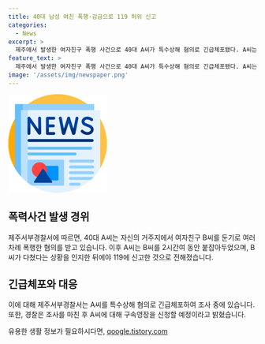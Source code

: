 ```yaml
---
title: 40대 남성 여친 폭행·감금으로 119 허위 신고
categories:
  - News
excerpt: >
  제주에서 발생한 여자친구 폭행 사건으로 40대 A씨가 특수상해 혐의로 긴급체포됐다. A씨는 거주지에서 여자친구를 둔기로 폭행하고 감금한 혐의를 받고, 피해자가 병원에 이송된 후 경찰에 신고돼 체포됐다. 경찰은 A씨에 대한 구속영장을 신청할 예정이다. 사건은 큰 충격을 불러일으키고, A씨는 심각한 처벌을 받아야 할 것으로 보인다. (150자)
feature_text: >
  제주에서 발생한 여자친구 폭행 사건으로 40대 A씨가 특수상해 혐의로 긴급체포됐다. A씨는 거주지에서 여자친구를 둔기로 폭행하고 감금한 혐의를 받고, 피해자가 병원에 이송된 후 경찰에 신고돼 체포됐다. 경찰은 A씨에 대한 구속영장을 신청할 예정이다. 사건은 큰 충격을 불러일으키고, A씨는 심각한 처벌을 받아야 할 것으로 보인다. (150자)
image: '/assets/img/newspaper.png'
---
```


<p><img src="/assets/img/newspaper.png" alt="kimp 속보" /></p>

<h2 data-ke-size="size26">폭력사건 발생 경위</h2>

<p data-ke-size="size16">제주서부경찰서에 따르면, 40대 A씨는 자신의 거주지에서 여자친구 B씨를 둔기로 여러 차례 폭행한 혐의를 받고 있습니다. 이후 A씨는 B씨를 2시간여 동안 붙잡아두었으며, B씨가 다쳤다는 상황을 인지한 뒤에야 119에 신고한 것으로 전해졌습니다.</p>

<h2 data-ke-size="size26">긴급체포와 대응</h2>

<p data-ke-size="size16">이에 대해 제주서부경찰서는 A씨를 특수상해 혐의로 긴급체포하여 조사 중에 있습니다. 또한, 경찰은 조사를 마친 후 A씨에 대해 구속영장을 신청할 예정이라고 밝혔습니다.</p>
유용한 생활 정보가 필요하시다면, <a href="https://qoogle.tistory.com" rel="dofollow">qoogle.tistory.com</a>


